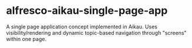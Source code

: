 # alfresco-aikau-single-page-app
A single page application concept implemented in Aikau. Uses visibility/rendering and dynamic topic-based navigation through "screens" within one page.
